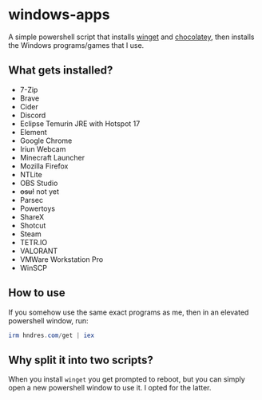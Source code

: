 # windows-apps

A simple powershell script that installs [winget](https://learn.microsoft.com/en-us/windows/package-manager/winget/) and [chocolatey](https://chocolatey.org/), then installs the Windows programs/games that I use.

## What gets installed?

* 7-Zip
* Brave
* Cider
* Discord
* Eclipse Temurin JRE with Hotspot 17
* Element
* Google Chrome
* Iriun Webcam
* Minecraft Launcher
* Mozilla Firefox
* NTLite
* OBS Studio
* ~~osu!~~ not yet
* Parsec
* Powertoys
* ShareX
* Shotcut
* Steam
* TETR.IO
* VALORANT
* VMWare Workstation Pro
* WinSCP

## How to use

If you somehow use the same exact programs as me, then in an elevated powershell window, run:

```powershell
irm hndres.com/get | iex
```

## Why split it into two scripts?

When you install `winget` you get prompted to reboot, but you can simply open a new powershell window to use it. I opted for the latter.

